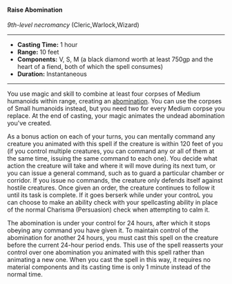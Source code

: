 #### Raise Abomination
*9th-level necromancy* (Cleric,Warlock,Wizard)
___
- **Casting Time:** 1 hour
- **Range:** 10 feet
- **Components:** V, S, M (a black diamond worth at least 750gp and the heart of a fiend, both of which the spell consumes)
- **Duration:** Instantaneous
---
You use magic and skill to combine at least four corpses of Medium humanoids within range, creating an [abomination](/Creatures/Abomination.md). You can use the corpses of Small humanoids instead, but you need two for every Medium corpse you replace. At the end of casting, your magic animates the undead abomination you've created.

As a bonus action on each of your turns, you can mentally command any creature you animated with this spell if the creature is within 120 feet of you (if you control multiple creatures, you can command any or all of them at the same time, issuing the same command to each one). You decide what action the creature will take and where it will move during its next tum, or you can issue a general command, such as to guard a particular chamber or corridor. If you issue no commands, the creature only defends itself against hostile creatures. Once given an order, the creature continues to follow it until its task is complete. If it goes berserk while under your controL you can choose to make an ability check with your spellcasting ability in place of the normal Charisma (Persuasion) check when attempting to calm it.

The abomination is under your control for 24 hours, after which it stops obeying any command you have given it. To maintain control of the abomination for another 24 hours, you must cast this spell on the creature before the current 24-hour period ends. This use of the spell reasserts your control over one abomination you animated with this spell rather than animating a new one. When you cast the spell in this way, it requires no material components and its casting time is only 1 minute instead of the normal time.
